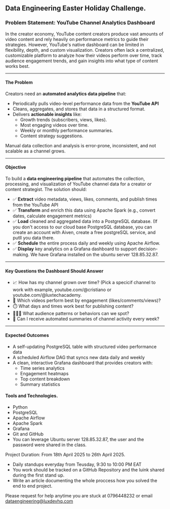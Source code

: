 ## **Data Engineering Easter Holiday Challenge.**

### **Problem Statement: YouTube Channel Analytics Dashboard**
In the creator economy, YouTube content creators produce vast amounts of video content and rely heavily on performance metrics to guide their strategies. However, YouTube's native dashboard can be limited in flexibility, depth, and custom visualization. Creators often lack a centralized, customizable platform to analyze how their videos perform over time, track audience engagement trends, and gain insights into what type of content works best.

---

#### The Problem

Creators need an **automated analytics data pipeline** that:
- Periodically pulls video-level performance data from the **YouTube API**
- Cleans, aggregates, and stores that data in a structured format.
- Delivers **actionable insights** like:
  - Growth trends (subscribers, views, likes).
  - Most engaging videos over time.
  - Weekly or monthly performance summaries.
  - Content strategy suggestions.

Manual data collection and analysis is error-prone, inconsistent, and not scalable as a channel grows.

---

#### Objective

To build a **data engineering pipeline** that automates the collection, processing, and visualization of YouTube channel data for a creator or content strategist. The solution should:

- ✅ **Extract** video metadata, views, likes, comments, and publish times from the YouTube API  
- ✅ **Transform** and enrich this data using Apache Spark (e.g., convert dates, calculate engagement metrics)  
- ✅ **Load** cleaned and aggregated data into a PostgreSQL database. (If you don't access to our cloud base PostgreSQL database, you can create an account with Aiven, create a free postgreSQL service, and putll you data there.   
- ✅ **Schedule** the entire process daily and weekly using Apache Airflow. 
- ✅ **Display** key analytics on a Grafana dashboard to support decision-making. We have Grafana installed on the ubuntu server 128.85.32.87. 
---

#### Key Questions the Dashboard Should Answer
- 📈 How has my channel grown over time? (Pick a specicif channel to work with example, youtube.com/@cristiano or youtube.com/@luxtechacademy. 
- 🎥 Which videos perform best by engagement (likes/comments/views)?
- ⏱️ What days and times work best for publishing content?
- 🧑‍🤝‍🧑 What audience patterns or behaviors can we spot?
- 📅 Can I receive automated summaries of channel activity every week?
---

#### Expected Outcomes
- A self-updating PostgreSQL table with structured video performance data  
- A scheduled Airflow DAG that syncs new data  daily and weekly  
- A clean, interactive Grafana dashboard that provides creators with:
  - Time series analytics  
  - Engagement heatmaps  
  - Top content breakdown  
  - Summary statistics
 
#### Tools and Technologies. 
- Python
- PostgreSQL
- Apache Airflow
- Apache Spark
- Grafana
- Git and GitHub
- You can leverage Ubuntu server 128.85.32.87, the user and the password were shared in the class. 
 
Project Duration: From 18th April 2025 to 26th April 2025. 
- Daily standups everyday from Teusday, 9:30 to 10:00 PM EAT
- You work should be tracked on a  GitHub Repository and the luink shared during the first stand up.
- Write an article documenting the whole proccess how you solved the end to end project.

Please request for help anytime you are stuck at 0796448232 or email dataengineering@luxdevhq.com  
